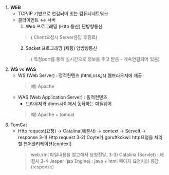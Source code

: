 1. **WEB**
   - TCP/IP 기반으로 연결되어 잇는 컴퓨터네트워크
   - 클라이언트 ↔ 서버
     1)  Web    프로그래밍 (Http 통신)      단방향통신 
       > ( Client요청시 Server응답 후종료)
     2)  Socket 프로그래밍 (채팅)           양방향통신 
       > ( 특정port를 통해 실시간으로 정보를 주고 받음 - 계속연결되어 있음)
2. **WS** vs **WAS**
   - WS (Web Server) : 정적컨텐츠 (html,css,js) 웹브라우저에 제공
        > 예) Apache
   - WAS (Web Application Server) : 동적컨텐츠
        - 브라우저와 dbms사이에서 동작하는 미들웨어
        > 예) Apache + tomcat
3. TomCat
   - Http request(요청) → Catalina(해결사) → context → Servelt → response
   3-1) Http request
     3-2) Coyte가 goruftkckwl: http요청을 처리할 웹어플리케이션(context)
     > web.xml 파일내용을 참고해서 요청전달.
   3-3) Catalina (Servlet) : 해결사
   3-4 Jasper (jsp Engine) : java + html 페이지 요청처리 응담(response)

